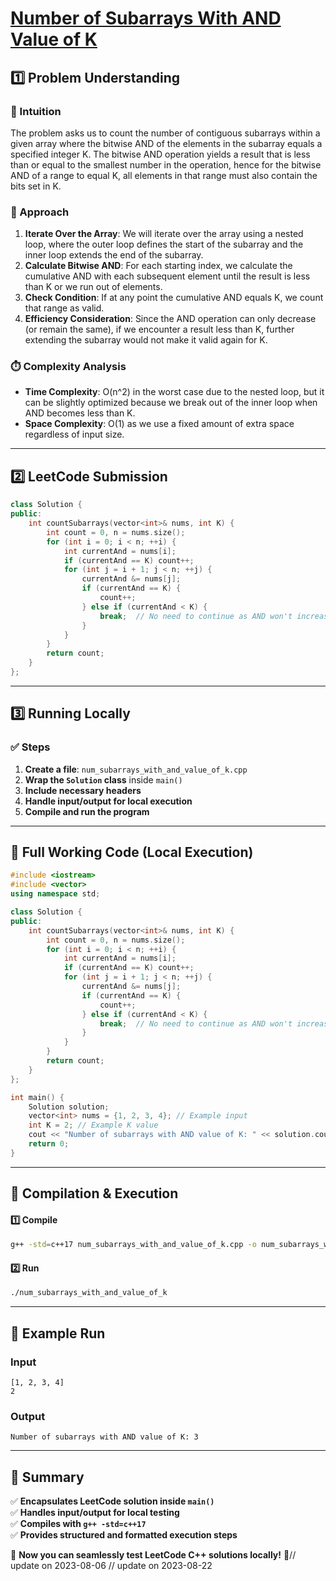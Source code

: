 # **[Number of Subarrays With AND Value of K](https://leetcode.com/problems/number-of-subarrays-with-and-value-of-k/description/)**  

## **1️⃣ Problem Understanding**  
### **📌 Intuition**  
The problem asks us to count the number of contiguous subarrays within a given array where the bitwise AND of the elements in the subarray equals a specified integer K. The bitwise AND operation yields a result that is less than or equal to the smallest number in the operation, hence for the bitwise AND of a range to equal K, all elements in that range must also contain the bits set in K.

### **🚀 Approach**  
1. **Iterate Over the Array**: We will iterate over the array using a nested loop, where the outer loop defines the start of the subarray and the inner loop extends the end of the subarray.
2. **Calculate Bitwise AND**: For each starting index, we calculate the cumulative AND with each subsequent element until the result is less than K or we run out of elements.
3. **Check Condition**: If at any point the cumulative AND equals K, we count that range as valid.
4. **Efficiency Consideration**: Since the AND operation can only decrease (or remain the same), if we encounter a result less than K, further extending the subarray would not make it valid again for K.

### **⏱️ Complexity Analysis**  
- **Time Complexity**: O(n^2) in the worst case due to the nested loop, but it can be slightly optimized because we break out of the inner loop when AND becomes less than K.
- **Space Complexity**: O(1) as we use a fixed amount of extra space regardless of input size.

---  

## **2️⃣ LeetCode Submission**  
```cpp
class Solution {
public:
    int countSubarrays(vector<int>& nums, int K) {
        int count = 0, n = nums.size();
        for (int i = 0; i < n; ++i) {
            int currentAnd = nums[i];
            if (currentAnd == K) count++;
            for (int j = i + 1; j < n; ++j) {
                currentAnd &= nums[j];
                if (currentAnd == K) {
                    count++;
                } else if (currentAnd < K) {
                    break;  // No need to continue as AND won't increase.
                }
            }
        }
        return count;
    }
};
```  

---  

## **3️⃣ Running Locally**  
### **✅ Steps**  
1. **Create a file**: `num_subarrays_with_and_value_of_k.cpp`  
2. **Wrap the `Solution` class** inside `main()`  
3. **Include necessary headers**  
4. **Handle input/output for local execution**  
5. **Compile and run the program**  

---  

## **📝 Full Working Code (Local Execution)**  
```cpp
#include <iostream>
#include <vector>
using namespace std;

class Solution {
public:
    int countSubarrays(vector<int>& nums, int K) {
        int count = 0, n = nums.size();
        for (int i = 0; i < n; ++i) {
            int currentAnd = nums[i];
            if (currentAnd == K) count++;
            for (int j = i + 1; j < n; ++j) {
                currentAnd &= nums[j];
                if (currentAnd == K) {
                    count++;
                } else if (currentAnd < K) {
                    break;  // No need to continue as AND won't increase.
                }
            }
        }
        return count;
    }
};

int main() {
    Solution solution;
    vector<int> nums = {1, 2, 3, 4}; // Example input
    int K = 2; // Example K value
    cout << "Number of subarrays with AND value of K: " << solution.countSubarrays(nums, K) << endl;
    return 0;
}
```  

---  

## **🔧 Compilation & Execution**  
#### **1️⃣ Compile**  
```bash
g++ -std=c++17 num_subarrays_with_and_value_of_k.cpp -o num_subarrays_with_and_value_of_k
```  

#### **2️⃣ Run**  
```bash
./num_subarrays_with_and_value_of_k
```  

---  

## **🎯 Example Run**  
### **Input**  
```
[1, 2, 3, 4]
2
```  
### **Output**  
```
Number of subarrays with AND value of K: 3
```  

---  

## **📌 Summary**  
✅ **Encapsulates LeetCode solution inside `main()`**  
✅ **Handles input/output for local testing**  
✅ **Compiles with `g++ -std=c++17`**  
✅ **Provides structured and formatted execution steps**  

🚀 **Now you can seamlessly test LeetCode C++ solutions locally!** 🚀// update on 2023-08-06
// update on 2023-08-22
